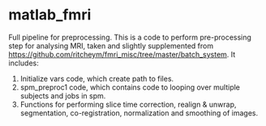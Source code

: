 # matlab_fmri
Full pipeline for preprocessing. 
This is a code to perform pre-processing step for analysing MRI, taken and slightly supplemented from https://github.com/ritcheym/fmri_misc/tree/master/batch_system. It includes:
1. Initialize vars code, which create path to files. 
2. spm_preproc1 code, which contains code to looping over multiple subjects and jobs in spm. 
3. Functions for performing slice time correction, realign & unwrap, segmentation, co-registration, normalization and smoothing of images. 
